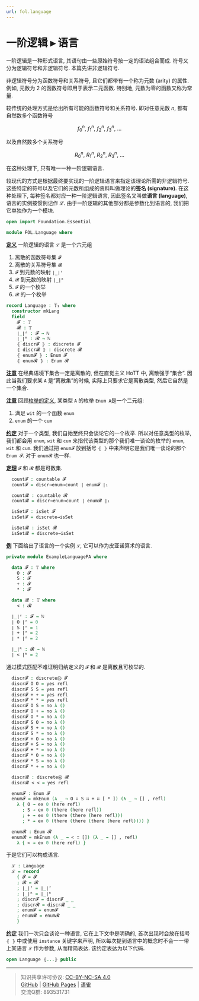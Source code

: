```yaml
---
url: fol.language
---
```


# 一阶逻辑 ▸ 语言

一阶逻辑是一种形式语言, 其语句由一些原始符号按一定的语法组合而成. 符号又分为逻辑符号和非逻辑符号. 本篇先讲非逻辑符号.

非逻辑符号分为函数符号和关系符号, 且它们都带有一个称为元数 (arity) 的属性. 例如, 元数为 2 的函数符号即用于表示二元函数. 特别地, 元数为零的函数又称为常量.

较传统的处理方式是给出所有可能的函数符号和关系符号. 即对任意元数 $n$, 都有自然数多个函数符号

$$f^n_0,\ f^n_1,\ f^n_2,\ f^n_3,\ ...$$

以及自然数多个关系符号

$$R^n_0,\ R^n_1,\ R^n_2,\ R^n_3,\ ...$$

在这种处理下, 只有唯一一种一阶逻辑语言.

较现代的方式是根据最终要实现的一阶逻辑语言来指定该理论所需的非逻辑符号. 这些特定的符号以及它们的元数所组成的资料叫做理论的**签名 (signature)**. 在这种处理下, 每种签名都对应一种一阶逻辑语言, 因此签名又叫做**语言 (language)**, 语言的实例按惯例记作 ℒ. 由于一阶逻辑的其他部分都是参数化到语言的, 我们把它单独作为一个模块.

```agda
open import Foundation.Essential

module FOL.Language where
```

**<u>定义</u>** 一阶逻辑的语言 `ℒ` 是一个六元组

1. 离散的函数符号集 `𝓕`
2. 离散的关系符号集 `𝓡`
3. `𝓕` 到元数的映射 `∣_∣ᶠ`
4. `𝓡` 到元数的映射 `∣_∣ᴿ`
5. `𝓕` 的一个枚举
6. `𝓡` 的一个枚举

```agda
record Language : 𝕋₁ where
  constructor mkLang
  field
    𝓕 : 𝕋
    𝓡 : 𝕋
    ∣_∣ᶠ : 𝓕 → ℕ
    ∣_∣ᴿ : 𝓡 → ℕ
    ⦃ discr𝓕 ⦄ : discrete 𝓕
    ⦃ discr𝓡 ⦄ : discrete 𝓡
    ⦃ enum𝓕 ⦄ : Enum 𝓕
    ⦃ enum𝓡 ⦄ : Enum 𝓡
```

**<u>注意</u>** 在经典语境下集合一定是离散的, 但在直觉主义 HoTT 中, 离散强于“集合”. 因此当我们要求某 `A` 是“离散集”的时候, 实际上只要求它是离散类型, 然后它自然是一个集合.

**<u>注意</u>** 回顾[枚举的定义](https://www.yuque.com/ocau/metalogic/foundation.essential#c1933822), 某类型 `A` 的枚举 `Enum A`是一个二元组:
1. 满足 `wit` 的一个函数 `enum`
2. `enum` 的一个 `cum`

**<u>约定</u>** 对于一个类型, 我们自始至终只会谈论它的一个枚举. 所以对任意类型的枚举, 我们都会用 `enum`, `wit` 和 `cum` 来指代该类型的那个我们唯一谈论的枚举的 `enum`, `wit` 和 `cum`. 我们通过把 `enum𝓕` 放到括号 `⦃ ⦄` 中来声明它是我们唯一谈论的那个 `Enum 𝓕`. 对于 `enum𝓡` 也一样.

**<u>定理</u>** `𝓕` 和 `𝓡` 都是可数集.

```agda
  count𝓕 : countable 𝓕
  count𝓕 = discr→enum→count ∣ enum𝓕 ∣₁

  count𝓡 : countable 𝓡
  count𝓡 = discr→enum→count ∣ enum𝓡 ∣₁

  isSet𝓕 : isSet 𝓕
  isSet𝓕 = discrete→isSet

  isSet𝓡 : isSet 𝓡
  isSet𝓡 = discrete→isSet
```

**<u>例</u>** 下面给出了语言的一个实例 `ℒ`, 它可以作为皮亚诺算术的语言.

```agda
private module ExampleLanguagePA where

  data 𝓕 : 𝕋 where
    O : 𝓕
    S : 𝓕
    + : 𝓕
    * : 𝓕

  data 𝓡 : 𝕋 where
    < : 𝓡

  ∣_∣ᶠ : 𝓕 → ℕ
  ∣ O ∣ᶠ = 0
  ∣ S ∣ᶠ = 1
  ∣ + ∣ᶠ = 2
  ∣ * ∣ᶠ = 2

  ∣_∣ᴿ : 𝓡 → ℕ
  ∣ < ∣ᴿ = 2
```

通过模式匹配不难证明归纳定义的 `𝓕` 和 `𝓡` 是离散且可枚举的.

```agda
  discr𝓕 : discreteⓂ 𝓕
  discr𝓕 O O = yes refl
  discr𝓕 S S = yes refl
  discr𝓕 + + = yes refl
  discr𝓕 * * = yes refl
  discr𝓕 O S = no λ ()
  discr𝓕 O + = no λ ()
  discr𝓕 O * = no λ ()
  discr𝓕 S O = no λ ()
  discr𝓕 S + = no λ ()
  discr𝓕 S * = no λ ()
  discr𝓕 + O = no λ ()
  discr𝓕 + S = no λ ()
  discr𝓕 + * = no λ ()
  discr𝓕 * O = no λ ()
  discr𝓕 * S = no λ ()
  discr𝓕 * + = no λ ()

  discr𝓡 : discreteⓂ 𝓡
  discr𝓡 < < = yes refl

  enum𝓕 : Enum 𝓕
  enum𝓕 = mkEnum (λ _ → O ∷ S ∷ + ∷ [ * ]) (λ _ → [] , refl)
    λ { O → ex 0 (here refl)
      ; S → ex 0 (there (here refl))
      ; + → ex 0 (there (there (here refl)))
      ; * → ex 0 (there (there (there (here refl)))) }

  enum𝓡 : Enum 𝓡
  enum𝓡 = mkEnum (λ _ → < ∷ []) (λ _ → [] , refl)
    λ { < → ex 0 (here refl) }
```

于是它们可以构成语言.

```agda
  ℒ : Language
  ℒ = record
    { 𝓕 = 𝓕
    ; 𝓡 = 𝓡
    ; ∣_∣ᶠ = ∣_∣ᶠ
    ; ∣_∣ᴿ = ∣_∣ᴿ
    ; discr𝓕 = discr𝓕 _ _
    ; discr𝓡 = discr𝓡 _ _
    ; enum𝓕 = enum𝓕
    ; enum𝓡 = enum𝓡
    }
```

**<u>约定</u>** 我们一次只会谈论一种语言, 它在上下文中是明确的, 首次出现时会放在括号 `⦃ ⦄` 中或使用 `instance` 关键字来声明, 所以每次提到语言中的概念时不会一一带上某语言 `ℒ` 作为参数, 从而精简表达. 该约定表达为以下代码.

```agda
open Language ⦃...⦄ public
```

---
> 知识共享许可协议: [CC-BY-NC-SA 4.0](https://creativecommons.org/licenses/by-nc-sa/4.0/deed.zh)  
> [GitHub](https://github.com/choukh/MetaLogic/blob/main/src/FOL/Language.lagda.md) | [GitHub Pages](https://choukh.github.io/MetaLogic/FOL.Language.html) | [语雀](https://www.yuque.com/ocau/metalogic/fol.language)  
> 交流Q群: 893531731
